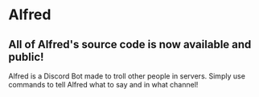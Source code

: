 # Alfred
## **All of Alfred's source code is now available and public!**
Alfred is a Discord Bot made to troll other people in servers. Simply use commands to tell Alfred what to say and in what channel!
